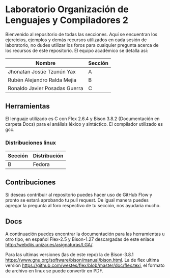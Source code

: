 # Laboratorio Organización de Lenguajes y Compiladores 2
Bienvenido al repositorio de todas las secciones. Aquí se encuentran los ejercicios, ejemplos y demás recursos utilizados en cada sesión de laboratorio, no dudes utilizar los foros para cualquier pregunta acerca de los recursos de este repositorio. El equipo académico se detalla así:

|Nombre                   |Sección|
|-------------------------|-|
|Jhonatan Josúe Tzunún Yax|A|
|Rubén Alejandro Ralda Mejia|B|
|Ronaldo Javier Posadas Guerra|C|

## Herramientas
El lenguaje utilizado es C con Flex 2.6.4 y Bison 3.8.2 (Documentación en carpeta Docs) para el análisis léxico y sintáctico. El compilador utilizado es gcc.
### Distribuciones linux
|Sección|Distribución|
|----|---|
|B|Fedora

## Contribuciones
Si deseas contribuir al repositorio puedes hacer uso de GitHub Flow y pronto se estará aprobando tu pull request. De igual manera puedes agregar la pregunta al foro respectivo de tu sección, nos ayudaría mucho.

## Docs
A continuación puedes encontrar la documentación para las herramientas u otro tipo, en español Flex-2.5 y Bison-1.27 descargadas de este enlace http://webdiis.unizar.es/asignaturas/LGA/.

Para las ultimas versiones (las de este repo) la de Bison-3.8.1 https://www.gnu.org/software/bison/manual/bison.html. La de flex ultima versión https://github.com/westes/flex/blob/master/doc/flex.texi, el formato de archivo en linux se puede convertir en PDF.